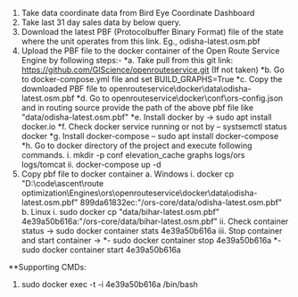1.	Take data coordinate data from Bird Eye Coordinate Dashboard
2.	Take last 31 day sales data by below query.
3.	Download the latest PBF (Protocolbuffer Binary Format) file of the state where the unit operates from this link. Eg., odisha-latest.osm.pbf
4.	Upload the PBF file to the docker container of the Open Route Service Engine by following steps:-
  *a.	Take pull from this git link: https://github.com/GIScience/openrouteservice.git (If not taken)
  *b.	Go to docker-compose.yml file and set BUILD_GRAPHS=True
  *c.	Copy the downloaded PBF file to openrouteservice\docker\data\odisha-latest.osm.pbf
  *d.	Go to openrouteservice\docker\conf\ors-config.json and in routing source provide the path of the above pbf file like "data/odisha-latest.osm.pbf"
  *e.	Install docker by ->  sudo apt  install docker.io
  *f.	Check docker service running or not by – systsemctl status docker
  *g.	Install docker-compose – sudo apt install docker-compose
  *h.	Go to docker directory of the project and execute following commands.
    i.	mkdir -p conf elevation_cache graphs logs/ors logs/tomcat
    ii.	docker-compose up -d
5.  Copy pbf file to docker container
  a.	Windows
    i.	docker cp "D:\code\ascent\route optimization\Engines\ors\openrouteservice\docker\data\odisha-latest.osm.pbf" 899da61832ec:"/ors-core/data/odisha-latest.osm.pbf"
  b.	Linux 
    i.	sudo docker cp "data/bihar-latest.osm.pbf" 4e39a50b616a:"/ors-core/data/bihar-latest.osm.pbf"
    ii.	Check container status -> sudo docker container stats 4e39a50b616a
    iii.	Stop container and start container ->
      *-	sudo docker container stop 4e39a50b616a
      *-	sudo docker container start 4e39a50b616a

**Supporting CMDs:
1.	sudo docker exec -t -i 4e39a50b616a /bin/bash
